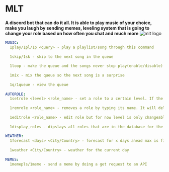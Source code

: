 # MLT
**A discord bot that can do it all. It is able to play music of your choice, make you laugh by sending memes, leveling system that is going to change your role based on how often you chat and much more**
![mlt logo](https://cdn.discordapp.com/attachments/812720653818921012/851079055905914960/MLT3.png)
```yaml
MUSIC:
  1play/1pl/1p <query> - play a playlist/song through this command
  
  1skip/1sk - skip to the next song in the queue
  
  1loop - make the queue and the songs never stop play(enable/disable)
  
  1mix - mix the queue so the next song is a surprise
  
  1q/1queue - view the queue
  
AUTOROLE:
  1setrole <level> <role_name> - set a role to a certain level. If the role doesnt asixt, it will be created
  
  1remrole <role_name> - removes a role by typing its name. It will delete the role completely from the server
  
  1editrole <role_name> - edit role but for now level is only changeable
  
  1display_roles - dipslays all roles that are in the database for the current server
  
WEATHER:
  1forecast <days> <City/Country> - forecast for x days ahead max is fifteen
  
  1weather <City/Country> - weather for the current day
  
MEMES:
  1memepls/1meme - send a meme by doing a get request to an API
```
